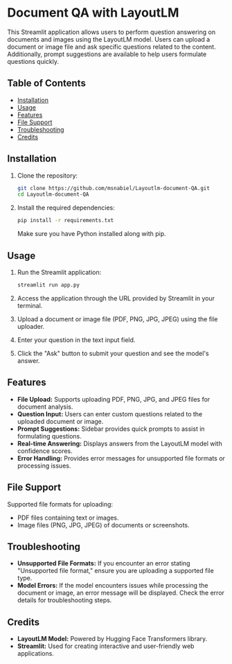 # Document QA with LayoutLM

This Streamlit application allows users to perform question answering on documents and images using the LayoutLM model. Users can upload a document or image file and ask specific questions related to the content. Additionally, prompt suggestions are available to help users formulate questions quickly.

## Table of Contents

- [Installation](#installation)
- [Usage](#usage)
- [Features](#features)
- [File Support](#file-support)
- [Troubleshooting](#troubleshooting)
- [Credits](#credits)

## Installation

1. Clone the repository:

   ```bash
   git clone https://github.com/msnabiel/Layoutlm-document-QA.git
   cd Layoutlm-document-QA
   ```

2. Install the required dependencies:

   ```bash
   pip install -r requirements.txt
   ```

   Make sure you have Python installed along with pip.

## Usage

1. Run the Streamlit application:

   ```bash
   streamlit run app.py
   ```

2. Access the application through the URL provided by Streamlit in your terminal.

3. Upload a document or image file (PDF, PNG, JPG, JPEG) using the file uploader.

4. Enter your question in the text input field.

5. Click the "Ask" button to submit your question and see the model's answer.

## Features

- **File Upload:** Supports uploading PDF, PNG, JPG, and JPEG files for document analysis.
- **Question Input:** Users can enter custom questions related to the uploaded document or image.
- **Prompt Suggestions:** Sidebar provides quick prompts to assist in formulating questions.
- **Real-time Answering:** Displays answers from the LayoutLM model with confidence scores.
- **Error Handling:** Provides error messages for unsupported file formats or processing issues.

## File Support

Supported file formats for uploading:

- PDF files containing text or images.
- Image files (PNG, JPG, JPEG) of documents or screenshots.

## Troubleshooting

- **Unsupported File Formats:** If you encounter an error stating "Unsupported file format," ensure you are uploading a supported file type.
- **Model Errors:** If the model encounters issues while processing the document or image, an error message will be displayed. Check the error details for troubleshooting steps.

## Credits

- **LayoutLM Model:** Powered by Hugging Face Transformers library.
- **Streamlit:** Used for creating interactive and user-friendly web applications.
